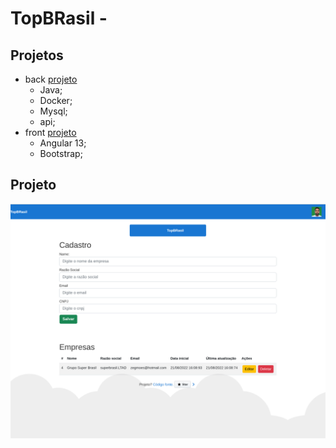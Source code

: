 # TopBRasil - 

## Projetos

- back [projeto](./back/)
  - Java;
  - Docker;
  - Mysql;
  - api;
- front [projeto](./front/)
  - Angular 13;
  - Bootstrap;

## Projeto

![image do front](./public/front.png)